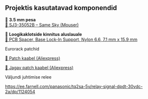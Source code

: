 ## **Projektis kasutatavad komponendid**  

🔌 **3.5 mm pesa**  
[🛒 SJ3-35052B – Same Sky (Mouser)](https://www.mouser.ee/ProductDetail/Same-Sky/SJ3-35052B?qs=IKkN%2F947nfDmh7CCP4LptQ%3D%3D)

🔌 **Loogikaklotside kinnitus aluslauale**  
[🛒 PCB Spacer, Base Lock-In Support, Nylon 6.6, 7.1 mm x 15.9 mm](https://ee.farnell.com/tr-fastenings/trcbsb-10-01a2-rt/pcb-spacer-support-15-9mm-nylon/dp/3129014)

Eurorack patchid

[🛒 Patch kaabel (Aliexpress)](https://vi.aliexpress.com/item/32931478630.html?spm=a2g0o.productlist.main.5.334dPlw6Plw60D&algo_pvid=7be1934f-0cfa-4d70-8c1d-4a9c3a8de80a&algo_exp_id=7be1934f-0cfa-4d70-8c1d-4a9c3a8de80a-4&pdp_ext_f=%7B%22order%22%3A%22732%22%2C%22eval%22%3A%221%22%7D&pdp_npi=4%40dis%21EUR%218.99%218.99%21%21%219.12%219.12%21%40%2166196664614%21sea%21EE%21907983495%21X&curPageLogUid=n558a1RSOe8T&utparam-url=scene%3Asearch%7Cquery_from%3A)


[🛒 Jagav patch kaabel (Aliexpress)](https://vi.aliexpress.com/item/1005005072699334.html?spm=a2g0o.productlist.main.6.334dPlw6Plw60D&algo_pvid=7be1934f-0cfa-4d70-8c1d-4a9c3a8de80a&algo_exp_id=7be1934f-0cfa-4d70-8c1d-4a9c3a8de80a-5&pdp_ext_f=%7B%22order%22%3A%22333%22%2C%22eval%22%3A%221%22%7D&pdp_npi=4%40dis%21EUR%215.70%215.70%21%21%215.78%215.78%21%40%2112000031529018130%21sea%21EE%21907983495%21X&curPageLogUid=8xGZD1qii7B7&utparam-url=scene%3Asearch%7Cquery_from%3A)


Väljundi juhtimise relee

https://ee.farnell.com/panasonic/tq2sa-5v/relay-signal-dpdt-30vdc-2a/dp/1124054
